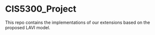 # CIS5300_Project
This repo contains the implementations of our extensions based on the proposed LAVI model.
